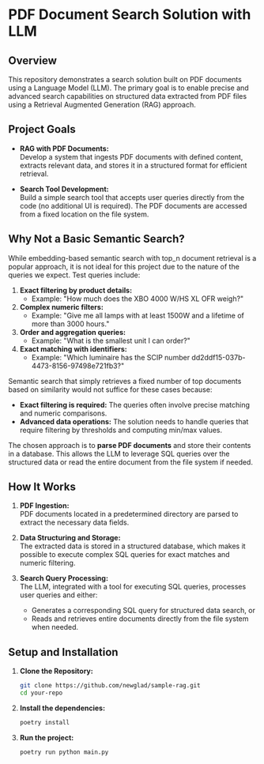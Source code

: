 # PDF Document Search Solution with LLM

## Overview

This repository demonstrates a search solution built on PDF documents using a Language Model (LLM). The primary goal is to enable precise and advanced search capabilities on structured data extracted from PDF files using a Retrieval Augmented Generation (RAG) approach.

## Project Goals

- **RAG with PDF Documents:**  
  Develop a system that ingests PDF documents with defined content, extracts relevant data, and stores it in a structured format for efficient retrieval.

- **Search Tool Development:**  
  Build a simple search tool that accepts user queries directly from the code (no additional UI is required). The PDF documents are accessed from a fixed location on the file system.

## Why Not a Basic Semantic Search?

While embedding-based semantic search with top_n document retrieval is a popular approach, it is not ideal for this project due to the nature of the queries we expect. Test queries include:

1. **Exact filtering by product details:**  
   - Example: "How much does the XBO 4000 W/HS XL OFR weigh?"
2. **Complex numeric filters:**  
   - Example: "Give me all lamps with at least 1500W and a lifetime of more than 3000 hours."
3. **Order and aggregation queries:**  
   - Example: "What is the smallest unit I can order?"
4. **Exact matching with identifiers:**  
   - Example: "Which luminaire has the SCIP number dd2ddf15-037b-4473-8156-97498e721fb3?"

Semantic search that simply retrieves a fixed number of top documents based on similarity would not suffice for these cases because:

- **Exact filtering is required:** The queries often involve precise matching and numeric comparisons.
- **Advanced data operations:** The solution needs to handle queries that require filtering by thresholds and computing min/max values.
  
The chosen approach is to **parse PDF documents** and store their contents in a database. This allows the LLM to leverage SQL queries over the structured data or read the entire document from the file system if needed.

## How It Works

1. **PDF Ingestion:**  
   PDF documents located in a predetermined directory are parsed to extract the necessary data fields.

2. **Data Structuring and Storage:**  
   The extracted data is stored in a structured database, which makes it possible to execute complex SQL queries for exact matches and numeric filtering.

3. **Search Query Processing:**  
   The LLM, integrated with a tool for executing SQL queries, processes user queries and either:
   - Generates a corresponding SQL query for structured data search, or
   - Reads and retrieves entire documents directly from the file system when needed.

## Setup and Installation

1. **Clone the Repository:**
   ```bash
   git clone https://github.com/newglad/sample-rag.git
   cd your-repo
   

2. **Install the dependencies:**
    ```bash
    poetry install

3. **Run the project:**
    ```bash
    poetry run python main.py
